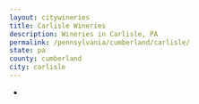 ```yaml
---
layout: citywineries
title: Carlisle Wineries
description: Wineries in Carlisle, PA
permalink: /pennsylvania/cumberland/carlisle/
state: pa
county: cumberland
city: carlisle
---
```

-
